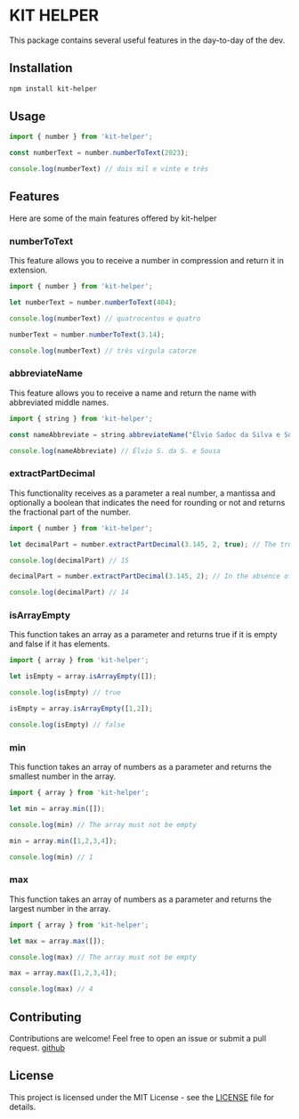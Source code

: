 # KIT HELPER

This package contains several useful features in the day-to-day of the dev.

## Installation

```bash
npm install kit-helper
```

## Usage

```typescript
import { number } from 'kit-helper';

const numberText = number.numberToText(2023);

console.log(numberText) // dois mil e vinte e três
```

## Features

Here are some of the main features offered by kit-helper

### numberToText

This feature allows you to receive a number in compression and return it in extension.

```typescript
import { number } from 'kit-helper';

let numberText = number.numberToText(404);

console.log(numberText) // quatrocentos e quatro

numberText = number.numberToText(3.14);

console.log(numberText) // três vírgula catorze
```
### abbreviateName

This feature allows you to receive a name and return the name with abbreviated middle names.


```typescript
import { string } from 'kit-helper';

const nameAbbreviate = string.abbreviateName("Élvio Sadoc da Silva e Sousa");

console.log(nameAbbreviate) // Élvio S. da S. e Sousa
```

### extractPartDecimal

This functionality receives as a parameter a real number, a mantissa and optionally a boolean that 
indicates the need for rounding or not and returns the fractional part of the number.

```typescript
import { number } from 'kit-helper';

let decimalPart = number.extractPartDecimal(3.145, 2, true); // The true indicates that we want to round

console.log(decimalPart) // 15

decimalPart = number.extractPartDecimal(3.145, 2); // In the absence of the third parameter, it is understood that you do not want to round

console.log(decimalPart) // 14
```

### isArrayEmpty

This function takes an array as a parameter and returns true if it is empty and false if it has elements.

```typescript
import { array } from 'kit-helper';

let isEmpty = array.isArrayEmpty([]);

console.log(isEmpty) // true

isEmpty = array.isArrayEmpty([1,2]);

console.log(isEmpty) // false
```

### min

This function takes an array of numbers as a parameter and returns the smallest number in the array.

```typescript
import { array } from 'kit-helper';

let min = array.min([]);

console.log(min) // The array must not be empty

min = array.min([1,2,3,4]);

console.log(min) // 1
```

### max

This function takes an array of numbers as a parameter and returns the largest number in the array.

```typescript
import { array } from 'kit-helper';

let max = array.max([]);

console.log(max) // The array must not be empty

max = array.max([1,2,3,4]);

console.log(max) // 4
```


## Contributing

Contributions are welcome! Feel free to open an issue or submit a pull request. [github](https://github.com/ManuelismoXp/kit-helper)


## License

This project is licensed under the MIT License - see the [LICENSE](https://opensource.org/license/mit/) file for details.
